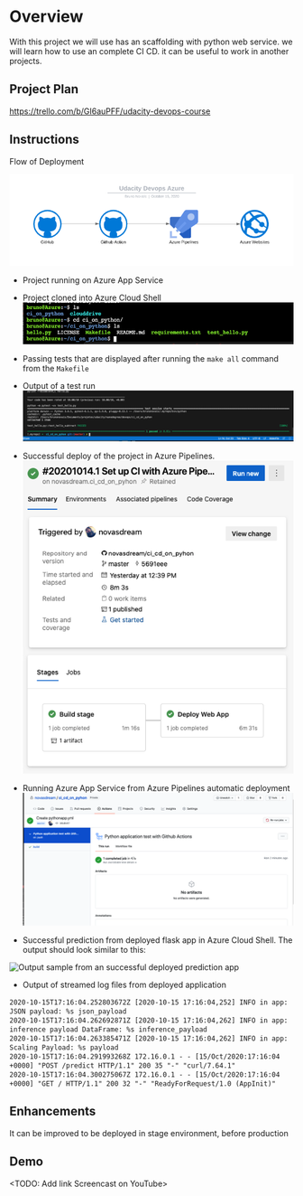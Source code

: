 # Overview

With this project we will use has an scaffolding with python web service.
we will learn how to use an complete CI CD. it can be useful to work in another projects.

## Project Plan
https://trello.com/b/GI6auPFF/udacity-devops-course


## Instructions

Flow of Deployment 


![Diagram of deployment](image/azure-devops-framework.png?raw=true "Diagram of deployment")

* Project running on Azure App Service

* Project cloned into Azure Cloud Shell
![All tests passed](image/azure-cloud-shell.png?raw=true "Test Passed")

* Passing tests that are displayed after running the `make all` command from the `Makefile`

* Output of a test run
![All tests passed](image/test-passed.png?raw=true "Test Passed")

* Successful deploy of the project in Azure Pipelines.
![Successful deploy](image/successful-deploy-azure-pipeline.png?raw=true "Successful deploy")

* Running Azure App Service from Azure Pipelines automatic deployment
![Completed with Success azure pipelines](image/azure-pipeline.png?raw=true "Completed with Success azure pipelines")

* Successful prediction from deployed flask app in Azure Cloud Shell.
The output should look similar to this:

![Output sample from an successful deployed prediction app](image/teste-app-deployed.gif?raw=true "Output sample from an successful deployed prediction app")

* Output of streamed log files from deployed application
```
2020-10-15T17:16:04.252803672Z [2020-10-15 17:16:04,252] INFO in app: JSON payload: %s json_payload
2020-10-15T17:16:04.262692871Z [2020-10-15 17:16:04,262] INFO in app: inference payload DataFrame: %s inference_payload
2020-10-15T17:16:04.263385471Z [2020-10-15 17:16:04,262] INFO in app: Scaling Payload: %s payload
2020-10-15T17:16:04.291993268Z 172.16.0.1 - - [15/Oct/2020:17:16:04 +0000] "POST /predict HTTP/1.1" 200 35 "-" "curl/7.64.1"
2020-10-15T17:16:04.300275067Z 172.16.0.1 - - [15/Oct/2020:17:16:04 +0000] "GET / HTTP/1.1" 200 32 "-" "ReadyForRequest/1.0 (AppInit)"
```
> 

## Enhancements

It can be improved to be deployed in stage environment, before production

## Demo 

<TODO: Add link Screencast on YouTube>



